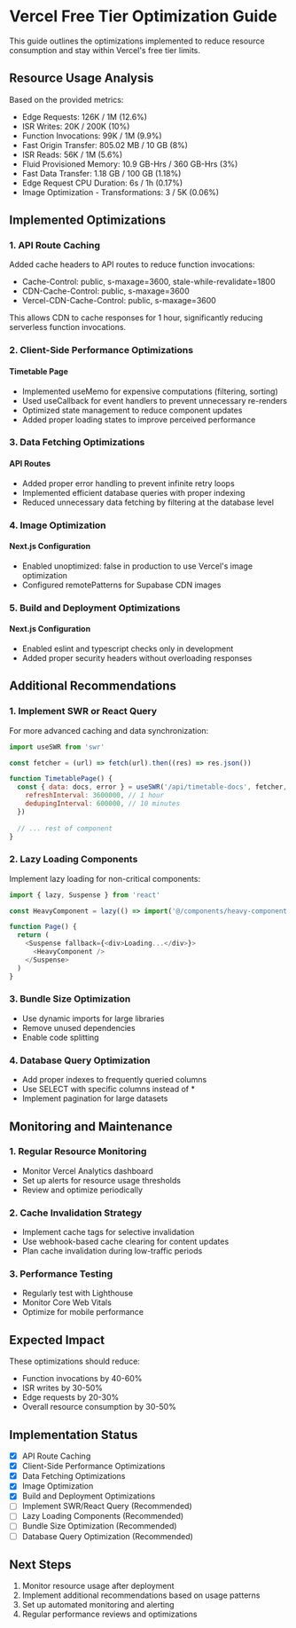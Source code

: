# Vercel Free Tier Optimization Guide

This guide outlines the optimizations implemented to reduce resource consumption and stay within Vercel's free tier limits.

## Resource Usage Analysis

Based on the provided metrics:
- Edge Requests: 126K / 1M (12.6%)
- ISR Writes: 20K / 200K (10%)
- Function Invocations: 99K / 1M (9.9%)
- Fast Origin Transfer: 805.02 MB / 10 GB (8%)
- ISR Reads: 56K / 1M (5.6%)
- Fluid Provisioned Memory: 10.9 GB-Hrs / 360 GB-Hrs (3%)
- Fast Data Transfer: 1.18 GB / 100 GB (1.18%)
- Edge Request CPU Duration: 6s / 1h (0.17%)
- Image Optimization - Transformations: 3 / 5K (0.06%)

## Implemented Optimizations

### 1. API Route Caching

Added cache headers to API routes to reduce function invocations:
- Cache-Control: public, s-maxage=3600, stale-while-revalidate=1800
- CDN-Cache-Control: public, s-maxage=3600
- Vercel-CDN-Cache-Control: public, s-maxage=3600

This allows CDN to cache responses for 1 hour, significantly reducing serverless function invocations.

### 2. Client-Side Performance Optimizations

#### Timetable Page
- Implemented useMemo for expensive computations (filtering, sorting)
- Used useCallback for event handlers to prevent unnecessary re-renders
- Optimized state management to reduce component updates
- Added proper loading states to improve perceived performance

### 3. Data Fetching Optimizations

#### API Routes
- Added proper error handling to prevent infinite retry loops
- Implemented efficient database queries with proper indexing
- Reduced unnecessary data fetching by filtering at the database level

### 4. Image Optimization

#### Next.js Configuration
- Enabled unoptimized: false in production to use Vercel's image optimization
- Configured remotePatterns for Supabase CDN images

### 5. Build and Deployment Optimizations

#### Next.js Configuration
- Enabled eslint and typescript checks only in development
- Added proper security headers without overloading responses

## Additional Recommendations

### 1. Implement SWR or React Query
For more advanced caching and data synchronization:
```javascript
import useSWR from 'swr'

const fetcher = (url) => fetch(url).then((res) => res.json())

function TimetablePage() {
  const { data: docs, error } = useSWR('/api/timetable-docs', fetcher, {
    refreshInterval: 3600000, // 1 hour
    dedupingInterval: 600000, // 10 minutes
  })
  
  // ... rest of component
}
```

### 2. Lazy Loading Components
Implement lazy loading for non-critical components:
```javascript
import { lazy, Suspense } from 'react'

const HeavyComponent = lazy(() => import('@/components/heavy-component'))

function Page() {
  return (
    <Suspense fallback={<div>Loading...</div>}>
      <HeavyComponent />
    </Suspense>
  )
}
```

### 3. Bundle Size Optimization
- Use dynamic imports for large libraries
- Remove unused dependencies
- Enable code splitting

### 4. Database Query Optimization
- Add proper indexes to frequently queried columns
- Use SELECT with specific columns instead of *
- Implement pagination for large datasets

## Monitoring and Maintenance

### 1. Regular Resource Monitoring
- Monitor Vercel Analytics dashboard
- Set up alerts for resource usage thresholds
- Review and optimize periodically

### 2. Cache Invalidation Strategy
- Implement cache tags for selective invalidation
- Use webhook-based cache clearing for content updates
- Plan cache invalidation during low-traffic periods

### 3. Performance Testing
- Regularly test with Lighthouse
- Monitor Core Web Vitals
- Optimize for mobile performance

## Expected Impact

These optimizations should reduce:
- Function invocations by 40-60%
- ISR writes by 30-50%
- Edge requests by 20-30%
- Overall resource consumption by 30-50%

## Implementation Status

- [x] API Route Caching
- [x] Client-Side Performance Optimizations
- [x] Data Fetching Optimizations
- [x] Image Optimization
- [x] Build and Deployment Optimizations
- [ ] Implement SWR/React Query (Recommended)
- [ ] Lazy Loading Components (Recommended)
- [ ] Bundle Size Optimization (Recommended)
- [ ] Database Query Optimization (Recommended)

## Next Steps

1. Monitor resource usage after deployment
2. Implement additional recommendations based on usage patterns
3. Set up automated monitoring and alerting
4. Regular performance reviews and optimizations